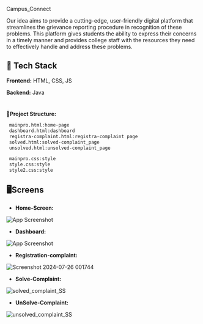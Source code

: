 
Campus_Connect

Our idea aims to provide a cutting-edge, user-friendly digital platform that streamlines the grievance reporting procedure in recognition of these problems. This platform gives students the ability to express their concerns in a timely manner and provides college staff with the resources they need to effectively handle and address these problems.





## 🚀 Tech Stack

**Frontend:** HTML, CSS, JS

**Backend:** Java

#



**📁Project Structure:**

```bash
 mainpro.html:home-page
 dashboard.html:dashboard
 registra-complaint.html:registra-complaint page
 solved.html:solved-complaint_page
 unsolved.html:unsolved-complaint_page

 mainpro.css:style 
 style.css:style
 style2.css:style
```

## 🖥️Screens

- **Home-Screen:**


![App Screenshot](
https://private-user-images.githubusercontent.com/142608139/352255540-75313d9b-c17f-4ef4-bd2b-77e2fdf71b31.png?jwt=eyJhbGciOiJIUzI1NiIsInR5cCI6IkpXVCJ9.eyJpc3MiOiJnaXRodWIuY29tIiwiYXVkIjoicmF3LmdpdGh1YnVzZXJjb250ZW50LmNvbSIsImtleSI6ImtleTUiLCJleHAiOjE3MjE5MzM3NDksIm5iZiI6MTcyMTkzMzQ0OSwicGF0aCI6Ii8xNDI2MDgxMzkvMzUyMjU1NTQwLTc1MzEzZDliLWMxN2YtNGVmNC1iZDJiLTc3ZTJmZGY3MWIzMS5wbmc_WC1BbXotQWxnb3JpdGhtPUFXUzQtSE1BQy1TSEEyNTYmWC1BbXotQ3JlZGVudGlhbD1BS0lBVkNPRFlMU0E1M1BRSzRaQSUyRjIwMjQwNzI1JTJGdXMtZWFzdC0xJTJGczMlMkZhd3M0X3JlcXVlc3QmWC1BbXotRGF0ZT0yMDI0MDcyNVQxODUwNDlaJlgtQW16LUV4cGlyZXM9MzAwJlgtQW16LVNpZ25hdHVyZT0zMDFlMjlkYWM0MGE0NjQwMWNlMTUzYmI4OGJiNjUyZjA5OGViY2RmMzlhMTcxODMwMGQ0YTFkZmEzMTVkN2Q3JlgtQW16LVNpZ25lZEhlYWRlcnM9aG9zdCZhY3Rvcl9pZD0wJmtleV9pZD0wJnJlcG9faWQ9MCJ9.7F5cundEHPp65bDq40XINCiAfw03qqfkENoWx2p-BMQ
)

- **Dashboard:**


![App Screenshot](https://private-user-images.githubusercontent.com/142608139/352256455-5a4fe64e-1c12-41de-a46d-dd3cf3a79b83.png?jwt=eyJhbGciOiJIUzI1NiIsInR5cCI6IkpXVCJ9.eyJpc3MiOiJnaXRodWIuY29tIiwiYXVkIjoicmF3LmdpdGh1YnVzZXJjb250ZW50LmNvbSIsImtleSI6ImtleTUiLCJleHAiOjE3MjE5MzM5ODksIm5iZiI6MTcyMTkzMzY4OSwicGF0aCI6Ii8xNDI2MDgxMzkvMzUyMjU2NDU1LTVhNGZlNjRlLTFjMTItNDFkZS1hNDZkLWRkM2NmM2E3OWI4My5wbmc_WC1BbXotQWxnb3JpdGhtPUFXUzQtSE1BQy1TSEEyNTYmWC1BbXotQ3JlZGVudGlhbD1BS0lBVkNPRFlMU0E1M1BRSzRaQSUyRjIwMjQwNzI1JTJGdXMtZWFzdC0xJTJGczMlMkZhd3M0X3JlcXVlc3QmWC1BbXotRGF0ZT0yMDI0MDcyNVQxODU0NDlaJlgtQW16LUV4cGlyZXM9MzAwJlgtQW16LVNpZ25hdHVyZT1mOThjYjdjNGFkY2U2M2NkM2UwODgxZmRhYzFkODA5ZTNlNjU5Y2VmNzExMGEwMjZmOTY1ZTA3NDAyYWYwYTExJlgtQW16LVNpZ25lZEhlYWRlcnM9aG9zdCZhY3Rvcl9pZD0wJmtleV9pZD0wJnJlcG9faWQ9MCJ9.lBx3xfigXh3vECnwTcPknyG7I2SxI5gzdU9lQtR-Z6U)



- **Registration-complaint:**


![Screenshot 2024-07-26 001744](https://private-user-images.githubusercontent.com/142608139/352256929-4679ce5c-0e53-4ce3-9c94-848acd8ab9d6.png?jwt=eyJhbGciOiJIUzI1NiIsInR5cCI6IkpXVCJ9.eyJpc3MiOiJnaXRodWIuY29tIiwiYXVkIjoicmF3LmdpdGh1YnVzZXJjb250ZW50LmNvbSIsImtleSI6ImtleTUiLCJleHAiOjE3MjE5MzQwODksIm5iZiI6MTcyMTkzMzc4OSwicGF0aCI6Ii8xNDI2MDgxMzkvMzUyMjU2OTI5LTQ2NzljZTVjLTBlNTMtNGNlMy05Yzk0LTg0OGFjZDhhYjlkNi5wbmc_WC1BbXotQWxnb3JpdGhtPUFXUzQtSE1BQy1TSEEyNTYmWC1BbXotQ3JlZGVudGlhbD1BS0lBVkNPRFlMU0E1M1BRSzRaQSUyRjIwMjQwNzI1JTJGdXMtZWFzdC0xJTJGczMlMkZhd3M0X3JlcXVlc3QmWC1BbXotRGF0ZT0yMDI0MDcyNVQxODU2MjlaJlgtQW16LUV4cGlyZXM9MzAwJlgtQW16LVNpZ25hdHVyZT0wYjhiNDJjYmYwMTc5OWJiZDE5OTZhOWJkZTg0ZmE2ZTlhYTBmMjQ4M2QzYmQ5ZmE3MTY3NDQxNjE4YjAyOTU0JlgtQW16LVNpZ25lZEhlYWRlcnM9aG9zdCZhY3Rvcl9pZD0wJmtleV9pZD0wJnJlcG9faWQ9MCJ9.b7OWa86hPEA4AagX9xTY9EJKKkFIEMgxVB0aEeLO2CY)


- **Solve-Complaint:**


![solved_complaint_SS](https://private-user-images.githubusercontent.com/142608139/352256935-e9426db7-d397-438d-bb2b-ade873821a62.png?jwt=eyJhbGciOiJIUzI1NiIsInR5cCI6IkpXVCJ9.eyJpc3MiOiJnaXRodWIuY29tIiwiYXVkIjoicmF3LmdpdGh1YnVzZXJjb250ZW50LmNvbSIsImtleSI6ImtleTUiLCJleHAiOjE3MjE5MzQwODksIm5iZiI6MTcyMTkzMzc4OSwicGF0aCI6Ii8xNDI2MDgxMzkvMzUyMjU2OTM1LWU5NDI2ZGI3LWQzOTctNDM4ZC1iYjJiLWFkZTg3MzgyMWE2Mi5wbmc_WC1BbXotQWxnb3JpdGhtPUFXUzQtSE1BQy1TSEEyNTYmWC1BbXotQ3JlZGVudGlhbD1BS0lBVkNPRFlMU0E1M1BRSzRaQSUyRjIwMjQwNzI1JTJGdXMtZWFzdC0xJTJGczMlMkZhd3M0X3JlcXVlc3QmWC1BbXotRGF0ZT0yMDI0MDcyNVQxODU2MjlaJlgtQW16LUV4cGlyZXM9MzAwJlgtQW16LVNpZ25hdHVyZT00OWIyZGIyNDNjMWNkMzExMjcyZjhkYmNiNjk4NTg3MjFkMzZlOTVmNjQzYTA5MTdkZTEyNTI5YzA0NDFhODE3JlgtQW16LVNpZ25lZEhlYWRlcnM9aG9zdCZhY3Rvcl9pZD0wJmtleV9pZD0wJnJlcG9faWQ9MCJ9.-XDsixV5yunqPiK-7eMOnBKXyTDELm4r_EHJYUiSYfY)

- **UnSolve-Complaint:**


![unsolved_complaint_SS](https://private-user-images.githubusercontent.com/142608139/352259119-1afcc9d4-fe22-4bf6-9d06-550f804d04c6.png?jwt=eyJhbGciOiJIUzI1NiIsInR5cCI6IkpXVCJ9.eyJpc3MiOiJnaXRodWIuY29tIiwiYXVkIjoicmF3LmdpdGh1YnVzZXJjb250ZW50LmNvbSIsImtleSI6ImtleTUiLCJleHAiOjE3MjE5MzQ1NzUsIm5iZiI6MTcyMTkzNDI3NSwicGF0aCI6Ii8xNDI2MDgxMzkvMzUyMjU5MTE5LTFhZmNjOWQ0LWZlMjItNGJmNi05ZDA2LTU1MGY4MDRkMDRjNi5wbmc_WC1BbXotQWxnb3JpdGhtPUFXUzQtSE1BQy1TSEEyNTYmWC1BbXotQ3JlZGVudGlhbD1BS0lBVkNPRFlMU0E1M1BRSzRaQSUyRjIwMjQwNzI1JTJGdXMtZWFzdC0xJTJGczMlMkZhd3M0X3JlcXVlc3QmWC1BbXotRGF0ZT0yMDI0MDcyNVQxOTA0MzVaJlgtQW16LUV4cGlyZXM9MzAwJlgtQW16LVNpZ25hdHVyZT02YzlmNTAwZTMzOWNmYjBmNjQ4ZmUxMzNhMDQyOTgyNWE0NDNjNTY0YzE4Y2ViNDJiZDVlOTRiMWU2MTE4NTg3JlgtQW16LVNpZ25lZEhlYWRlcnM9aG9zdCZhY3Rvcl9pZD0wJmtleV9pZD0wJnJlcG9faWQ9MCJ9.Pqa4L3XkaQAAKdc7zzzEXZ1kwws5XgzfyVk7Jy_Zwg8)


